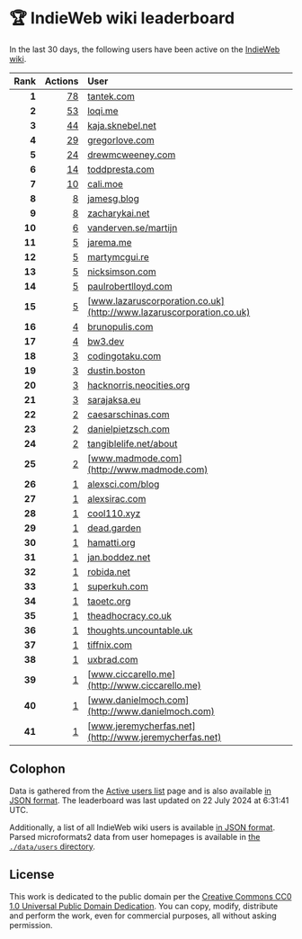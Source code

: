 # 🏆 IndieWeb wiki leaderboard

In the last 30 days, the following users have been active on the [IndieWeb wiki](https://indieweb.org).

| Rank | Actions | User |
|-----:|--------:|:-----|
| **1** | [78](https://indieweb.org/Special:Contributions/Tantek.com) | [tantek.com](http://tantek.com) |
| **2** | [53](https://indieweb.org/Special:Contributions/Loqi.me) | [loqi.me](http://loqi.me) |
| **3** | [44](https://indieweb.org/Special:Contributions/Kaja.sknebel.net) | [kaja.sknebel.net](http://kaja.sknebel.net) |
| **4** | [29](https://indieweb.org/Special:Contributions/Gregorlove.com) | [gregorlove.com](http://gregorlove.com) |
| **5** | [24](https://indieweb.org/Special:Contributions/Drewmcweeney.com) | [drewmcweeney.com](http://drewmcweeney.com) |
| **6** | [14](https://indieweb.org/Special:Contributions/Toddpresta.com) | [toddpresta.com](http://toddpresta.com) |
| **7** | [10](https://indieweb.org/Special:Contributions/Cali.moe) | [cali.moe](http://cali.moe) |
| **8** | [8](https://indieweb.org/Special:Contributions/Jamesg.blog) | [jamesg.blog](http://jamesg.blog) |
| **9** | [8](https://indieweb.org/Special:Contributions/Zacharykai.net) | [zacharykai.net](http://zacharykai.net) |
| **10** | [6](https://indieweb.org/Special:Contributions/Vanderven.se_martijn) | [vanderven.se/martijn](http://vanderven.se/martijn) |
| **11** | [5](https://indieweb.org/Special:Contributions/Jarema.me) | [jarema.me](http://jarema.me) |
| **12** | [5](https://indieweb.org/Special:Contributions/Martymcgui.re) | [martymcgui.re](http://martymcgui.re) |
| **13** | [5](https://indieweb.org/Special:Contributions/Nicksimson.com) | [nicksimson.com](http://nicksimson.com) |
| **14** | [5](https://indieweb.org/Special:Contributions/Paulrobertlloyd.com) | [paulrobertlloyd.com](http://paulrobertlloyd.com) |
| **15** | [5](https://indieweb.org/Special:Contributions/Www.lazaruscorporation.co.uk) | [www.lazaruscorporation.co.uk](http://www.lazaruscorporation.co.uk) |
| **16** | [4](https://indieweb.org/Special:Contributions/Brunopulis.com) | [brunopulis.com](http://brunopulis.com) |
| **17** | [4](https://indieweb.org/Special:Contributions/Bw3.dev) | [bw3.dev](http://bw3.dev) |
| **18** | [3](https://indieweb.org/Special:Contributions/Codingotaku.com) | [codingotaku.com](http://codingotaku.com) |
| **19** | [3](https://indieweb.org/Special:Contributions/Dustin.boston) | [dustin.boston](http://dustin.boston) |
| **20** | [3](https://indieweb.org/Special:Contributions/Hacknorris.neocities.org) | [hacknorris.neocities.org](http://hacknorris.neocities.org) |
| **21** | [3](https://indieweb.org/Special:Contributions/Sarajaksa.eu) | [sarajaksa.eu](http://sarajaksa.eu) |
| **22** | [2](https://indieweb.org/Special:Contributions/Caesarschinas.com) | [caesarschinas.com](http://caesarschinas.com) |
| **23** | [2](https://indieweb.org/Special:Contributions/Danielpietzsch.com) | [danielpietzsch.com](http://danielpietzsch.com) |
| **24** | [2](https://indieweb.org/Special:Contributions/Tangiblelife.net_about) | [tangiblelife.net/about](http://tangiblelife.net/about) |
| **25** | [2](https://indieweb.org/Special:Contributions/Www.madmode.com) | [www.madmode.com](http://www.madmode.com) |
| **26** | [1](https://indieweb.org/Special:Contributions/Alexsci.com_blog) | [alexsci.com/blog](http://alexsci.com/blog) |
| **27** | [1](https://indieweb.org/Special:Contributions/Alexsirac.com) | [alexsirac.com](http://alexsirac.com) |
| **28** | [1](https://indieweb.org/Special:Contributions/Cool110.xyz) | [cool110.xyz](http://cool110.xyz) |
| **29** | [1](https://indieweb.org/Special:Contributions/Dead.garden) | [dead.garden](http://dead.garden) |
| **30** | [1](https://indieweb.org/Special:Contributions/Hamatti.org) | [hamatti.org](http://hamatti.org) |
| **31** | [1](https://indieweb.org/Special:Contributions/Jan.boddez.net) | [jan.boddez.net](http://jan.boddez.net) |
| **32** | [1](https://indieweb.org/Special:Contributions/Robida.net) | [robida.net](http://robida.net) |
| **33** | [1](https://indieweb.org/Special:Contributions/Superkuh.com) | [superkuh.com](http://superkuh.com) |
| **34** | [1](https://indieweb.org/Special:Contributions/Taoetc.org) | [taoetc.org](http://taoetc.org) |
| **35** | [1](https://indieweb.org/Special:Contributions/Theadhocracy.co.uk) | [theadhocracy.co.uk](http://theadhocracy.co.uk) |
| **36** | [1](https://indieweb.org/Special:Contributions/Thoughts.uncountable.uk) | [thoughts.uncountable.uk](http://thoughts.uncountable.uk) |
| **37** | [1](https://indieweb.org/Special:Contributions/Tiffnix.com) | [tiffnix.com](http://tiffnix.com) |
| **38** | [1](https://indieweb.org/Special:Contributions/Uxbrad.com) | [uxbrad.com](http://uxbrad.com) |
| **39** | [1](https://indieweb.org/Special:Contributions/Www.ciccarello.me) | [www.ciccarello.me](http://www.ciccarello.me) |
| **40** | [1](https://indieweb.org/Special:Contributions/Www.danielmoch.com) | [www.danielmoch.com](http://www.danielmoch.com) |
| **41** | [1](https://indieweb.org/Special:Contributions/Www.jeremycherfas.net) | [www.jeremycherfas.net](http://www.jeremycherfas.net) |


## Colophon

Data is gathered from the [Active users list](https://indieweb.org/Special:ActiveUsers) page and is also available [in JSON format](https://github.com/jgarber623/indieweb-wiki-leaderboard/blob/main/data/leaderboard.json). The leaderboard was last updated on 22 July 2024 at 6:31:41 UTC.

Additionally, a list of all IndieWeb wiki users is available [in JSON format](https://github.com/jgarber623/indieweb-wiki-leaderboard/blob/main/data/users.json). Parsed microformats2 data from user homepages is available in [the `./data/users` directory](https://github.com/jgarber623/indieweb-wiki-leaderboard/blob/main/data/users).

## License

This work is dedicated to the public domain per the [Creative Commons CC0 1.0 Universal Public Domain Dedication](https://creativecommons.org/publicdomain/zero/1.0/). You can copy, modify, distribute and perform the work, even for commercial purposes, all without asking permission.
